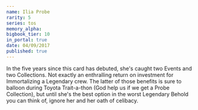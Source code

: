 ```yaml
---
name: Ilia Probe
rarity: 5
series: tos
memory_alpha:
bigbook_tier: 10
in_portal: true
date: 04/09/2017
published: true
---
```


In the five years since this card has debuted, she's caught two Events and two Collections. Not exactly an enthralling return on investment for Immortalizing a Legendary crew. The latter of those benefits is sure to balloon during Toyota Trait-a-thon (God help us if we get a Probe Collection), but until she's the best option in the worst Legendary Behold you can think of, ignore her and her oath of celibacy.
